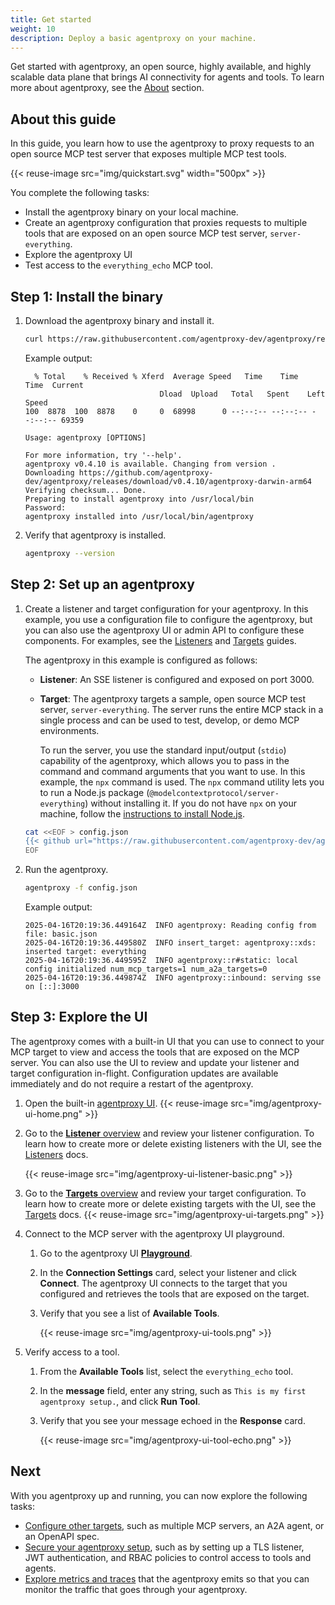 ```yaml
---
title: Get started
weight: 10
description: Deploy a basic agentproxy on your machine. 
---
```


Get started with agentproxy, an open source, highly available, and highly scalable data plane that brings AI connectivity for agents and tools. To learn more about agentproxy, see the [About](/docs/about) section. 

## About this guide

In this guide, you learn how to use the agentproxy to proxy requests to an open source MCP test server that exposes multiple MCP test tools. 

{{< reuse-image src="img/quickstart.svg" width="500px" >}}

You complete the following tasks: 
* Install the agentproxy binary on your local machine. 
* Create an agentproxy configuration that proxies requests to multiple tools that are exposed on an open source MCP test server, `server-everything`. 
* Explore the agentproxy UI
* Test access to the `everything_echo` MCP tool. 


## Step 1: Install the binary


1. Download the agentproxy binary and install it. 
   ```sh
   curl https://raw.githubusercontent.com/agentproxy-dev/agentproxy/refs/heads/main/common/scripts/get-agentproxy | bash
   ```
   
   Example output: 
   ```
     % Total    % Received % Xferd  Average Speed   Time    Time     Time  Current
                                 Dload  Upload   Total   Spent    Left  Speed
   100  8878  100  8878    0     0  68998      0 --:--:-- --:--:-- --:--:-- 69359

   Usage: agentproxy [OPTIONS]

   For more information, try '--help'.
   agentproxy v0.4.10 is available. Changing from version .
   Downloading https://github.com/agentproxy-dev/agentproxy/releases/download/v0.4.10/agentproxy-darwin-arm64
   Verifying checksum... Done.
   Preparing to install agentproxy into /usr/local/bin
   Password:
   agentproxy installed into /usr/local/bin/agentproxy
   ```

2. Verify that agentproxy is installed. 
   ```sh
   agentproxy --version
   ```
   
## Step 2: Set up an agentproxy

1. Create a listener and target configuration for your agentproxy. In this example, you use a configuration file to configure the agentproxy, but you can also use the agentproxy UI or admin API to configure these components. For examples, see the [Listeners](/docs/listeners) and [Targets](/docs/targets) guides. 
   
   The agentproxy in this example is configured as follows: 
   * **Listener**: An SSE listener is configured and exposed on port 3000. 
   * **Target**: The agentproxy targets a sample, open source MCP test server, `server-everything`. The server runs the entire MCP stack in a single process and can be used to test, develop, or demo MCP environments. 
   
     To run the server, you use the standard input/output (`stdio`) capability of the agentproxy, which allows you to pass in the command and command arguments that you want to use. In this example, the `npx` command is used. The `npx` command utility lets you to run a Node.js package (`@modelcontextprotocol/server-everything`) without installing it. If you do not have `npx` on your machine, follow the [instructions to install Node.js](https://nodejs.org/en/download).
   ```sh
   cat <<EOF > config.json
   {{< github url="https://raw.githubusercontent.com/agentproxy-dev/agentproxy/refs/heads/main/examples/basic/config.json" >}}
   EOF
   ```

2. Run the agentproxy. 
   ```sh
   agentproxy -f config.json
   ```
   
   Example output: 
   ```
   2025-04-16T20:19:36.449164Z  INFO agentproxy: Reading config from file: basic.json
   2025-04-16T20:19:36.449580Z  INFO insert_target: agentproxy::xds: inserted target: everything
   2025-04-16T20:19:36.449595Z  INFO agentproxy::r#static: local config initialized num_mcp_targets=1 num_a2a_targets=0
   2025-04-16T20:19:36.449874Z  INFO agentproxy::inbound: serving sse on [::]:3000
   ```

## Step 3: Explore the UI

The agentproxy comes with a built-in UI that you can use to connect to your MCP target to view and access the tools that are exposed on the MCP server. You can also use the UI to review and update your listener and target configuration in-flight. Configuration updates are available immediately and do not require a restart of the agentproxy.  

1. Open the built-in [agentproxy UI](http://localhost:19000).
   {{< reuse-image src="img/agentproxy-ui-home.png" >}}
   
2. Go to the [**Listener** overview](http://localhost:19000/ui/listeners/) and review your listener configuration. To learn how to create more or delete existing listeners with the UI, see the [Listeners](/docs/listeners) docs. 

   {{< reuse-image src="img/agentproxy-ui-listener-basic.png" >}}
   
3. Go to the [**Targets** overview](http://localhost:19000/ui/targets/) and review your target configuration. To learn how to create more or delete existing targets with the UI, see the [Targets](/docs/targetes) docs. 
   {{< reuse-image src="img/agentproxy-ui-targets.png" >}}
   
4. Connect to the MCP server with the agentproxy UI playground. 
   1. Go to the agentproxy UI [**Playground**](http://localhost:19000/ui/playground/).
   2. In the **Connection Settings** card, select your listener and click **Connect**. The agentproxy UI connects to the target that you configured and retrieves the tools that are exposed on the target. 
   3. Verify that you see a list of **Available Tools**. 
   
      {{< reuse-image src="img/agentproxy-ui-tools.png" >}}

6. Verify access to a tool. 
   1. From the **Available Tools** list, select the `everything_echo` tool. 
   2. In the **message** field, enter any string, such as `This is my first agentproxy setup.`, and click **Run Tool**. 
   3. Verify that you see your message echoed in the **Response** card. 
   
      {{< reuse-image src="img/agentproxy-ui-tool-echo.png" >}}


## Next

With you agentproxy up and running, you can now explore the following tasks: 

* [Configure other targets](/docs/targets), such as multiple MCP servers, an A2A agent, or an OpenAPI spec. 
* [Secure your agentproxy setup](/docs/security), such as by setting up a TLS listener, JWT authentication, and RBAC policies to control access to tools and agents. 
* [Explore metrics and traces](/docs/observability) that the agentproxy emits so that you can monitor the traffic that goes through your agentproxy. 

